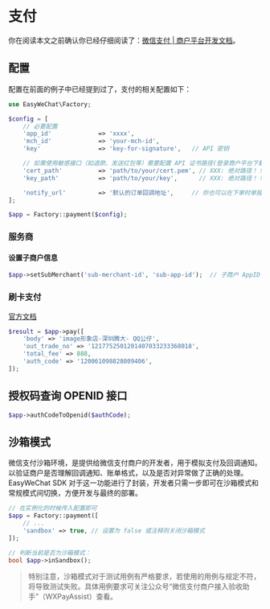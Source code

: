 # 支付

你在阅读本文之前确认你已经仔细阅读了：[微信支付 | 商户平台开发文档](https://pay.weixin.qq.com/wiki/doc/api/index.html)。

## 配置

配置在前面的例子中已经提到过了，支付的相关配置如下：

```php
use EasyWeChat\Factory;

$config = [
    // 必要配置
    'app_id'             => 'xxxx',
    'mch_id'             => 'your-mch-id',
    'key'                => 'key-for-signature',   // API 密钥

    // 如需使用敏感接口（如退款、发送红包等）需要配置 API 证书路径(登录商户平台下载 API 证书)
    'cert_path'          => 'path/to/your/cert.pem', // XXX: 绝对路径！！！！
    'key_path'           => 'path/to/your/key',      // XXX: 绝对路径！！！！

    'notify_url'         => '默认的订单回调地址',     // 你也可以在下单时单独设置来想覆盖它
];

$app = Factory::payment($config);
```

### 服务商

#### 设置子商户信息

```php
$app->setSubMerchant('sub-merchant-id', 'sub-app-id');  // 子商户 AppID 为可选项
```

### 刷卡支付

[官方文档](https://pay.weixin.qq.com/wiki/doc/api/micropay.php?chapter=9_10)

```php
$result = $app->pay([
    'body' => 'image形象店-深圳腾大- QQ公仔',
    'out_trade_no' => '1217752501201407033233368018',
    'total_fee' => 888,
    'auth_code' => '120061098828009406',
]);
```

## 授权码查询 OPENID 接口

```php
$app->authCodeToOpenid($authCode);
```

## 沙箱模式

微信支付沙箱环境，是提供给微信支付商户的开发者，用于模拟支付及回调通知。以验证商户是否理解回调通知、账单格式，以及是否对异常做了正确的处理。EasyWeChat SDK 对于这一功能进行了封装，开发者只需一步即可在沙箱模式和常规模式间切换，方便开发与最终的部署。

```php
// 在实例化的时候传入配置即可
$app = Factory::payment([
    // ...
    'sandbox' => true, // 设置为 false 或注释则关闭沙箱模式
]);

// 判断当前是否为沙箱模式：
bool $app->inSandbox();
```

> 特别注意，沙箱模式对于测试用例有严格要求，若使用的用例与规定不符，将导致测试失败。具体用例要求可关注公众号“微信支付商户接入验收助手”（WXPayAssist）查看。
